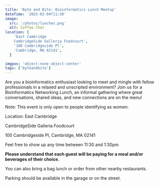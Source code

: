 ```yaml
---
title: 'Byte and Bite: Bioinformatics Lunch Meetup'
dateTime: '2025-02-04T11:30'
image:
  src: '/photos/lunches.png'
  alt: Coffee Chat
location: [
    'East Cambridge
    CambridgeSide Galleria Foodcourt',
    '100 Cambridgeside Pl',
    'Cambridge, MA 02141',
  ]

imgpos: 'object-none object-center'
tags: ['byteandbite']
---
```


Are you a bioinformatics enthusiast looking to meet and mingle with fellow professionals in a relaxed and unscripted environment? Join us for a Bioinformatics Networking Lunch, an informal gathering where great conversations, shared ideas, and new connections are on the menu!

Note: This event is only open to people identifying as women.

Location: East Cambridge

CambridgeSide Galleria Foodcourt

100 Cambridgeside Pl, Cambridge, MA 02141

Feel free to show up any time between 11:30 and 1:30pm

**Please understand that each guest will be paying for a meal and/or beverages of their choice.**

You can also bring a bag lunch or order from other nearby restaurants.

Parking should be available in the garage or on the street.
